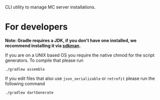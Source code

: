 CLI utility to manage MC server installations.

# For developers

**Note: Gradle requires a JDK, if you don't have one installed, we recommend installing it via [sdkman](https://sdkman.io).**

If you are on a UNIX based OS you require the native chmod for the script generators. To compile that please run

```
./gradlew assemble
```

If you edit files that also use `json_serializable` or `retrofit` please run the following command

```
./gradlew dartGenerate
```
